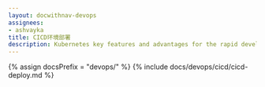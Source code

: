 ```yaml
---
layout: docwithnav-devops
assignees:
- ashvayka
title: CICD环境部署
description: Kubernetes key features and advantages for the rapid development of IoT projects and applications.
---
```


{% assign docsPrefix = "devops/" %}
{% include docs/devops/cicd/cicd-deploy.md %}

